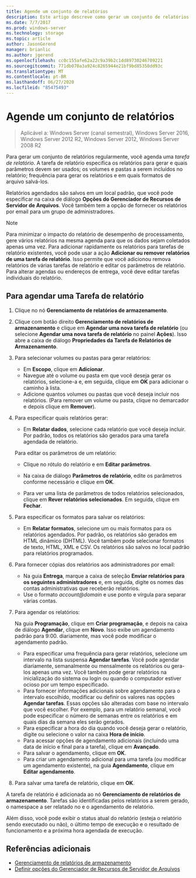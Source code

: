 ```yaml
---
title: Agende um conjunto de relatórios
description: Este artigo descreve como gerar um conjunto de relatórios em uma programação regular
ms.date: 7/7/2017
ms.prod: windows-server
ms.technology: storage
ms.topic: article
author: JasonGerend
manager: brianlic
ms.author: jgerend
ms.openlocfilehash: cc0c155afe62a22c9a39b2c1dd89730246709221
ms.sourcegitcommit: 771db070a3a924c8265944e21bf9bd85350dd93c
ms.translationtype: MT
ms.contentlocale: pt-BR
ms.lasthandoff: 06/27/2020
ms.locfileid: "85475493"
---
```

# <a name="schedule-a-set-of-reports"></a>Agende um conjunto de relatórios

> Aplicável a: Windows Server (canal semestral), Windows Server 2016, Windows Server 2012 R2, Windows Server 2012, Windows Server 2008 R2

Para gerar um conjunto de relatórios regularmente, você agenda uma *tarefa de relatório*. A tarefa de relatório especifica os relatórios para gerar e quais parâmetros devem ser usados; os volumes e pastas a serem incluídos no relatório; frequência para gerar os relatórios e em quais formatos de arquivo salvá-los.

Relatórios agendados são salvos em um local padrão, que você pode especificar na caixa de diálogo **Opções do Gerenciador de Recursos de Servidor de Arquivos**. Você também tem a opção de fornecer os relatórios por email para um grupo de administradores.

> [!Note]
> Para minimizar o impacto do relatório de desempenho de processamento, gere vários relatórios na mesma agenda para que os dados sejam coletados apenas uma vez. Para adicionar rapidamente os relatórios para tarefas de relatório existentes, você pode usar a ação **Adicionar ou remover relatórios de uma tarefa de relatório**. Isso permite que você adicionou remova relatórios de várias tarefas de relatório e editar os parâmetros de relatório. Para alterar agendas ou endereços de entrega, você deve editar tarefas individuais do relatório.

## <a name="to-schedule-a-report-task"></a>Para agendar uma Tarefa de relatório

1. Clique no nó **Gerenciamento de relatórios de armazenamento**.

2. Clique com botão direito **Gerenciamento de relatórios de armazenamento** e clique em **Agendar uma nova tarefa de relatório** (ou selecione **Agendar uma nova tarefa de relatório** no painel **Ações**). Isso abre a caixa de diálogo **Propriedades da Tarefa de Relatórios de Armazenamento**.

3. Para selecionar volumes ou pastas para gerar relatórios:

   -   Em **Escopo**, clique em **Adicionar**.
   -   Navegue até o volume ou pasta em que você deseja gerar os relatórios, selecione-a e, em seguida, clique em **OK** para adicionar o caminho à lista.
   -   Adicione quantos volumes ou pastas que você deseja incluir nos relatórios. (Para remover um volume ou pasta, clique no demarcador e depois clique em **Remover**).

4. Para especificar quais relatórios gerar:

   -  Em **Relatar dados**, selecione cada relatório que você deseja incluir. Por padrão, todos os relatórios são gerados para uma tarefa agendada de relatório.

   Para editar os parâmetros de um relatório:

   -   Clique no rótulo do relatório e em **Editar parâmetros**.
   -   Na caixa de diálogo **Parâmetros de relatório**, edite os parâmetros conforme necessário e clique em **OK**.

   -   Para ver uma lista de parâmetros de todos relatórios selecionados, clique em **Rever relatórios selecionados**. Em seguida, clique em **Fechar**.

5. Para especificar os formatos para salvar os relatórios:

   -  Em **Relatar formatos**, selecione um ou mais formatos para os relatórios agendados. Por padrão, os relatórios são gerados em HTML dinâmico (DHTML). Você também pode selecionar formatos de texto, HTML, XML e CSV. Os relatórios são salvos no local padrão para relatórios programados.

6. Para fornecer cópias dos relatórios aos administradores por email:

   - Na guia **Entrega**, marque a caixa de seleção **Enviar relatórios para os seguintes administradores** e, em seguida, digite os nomes das contas administrativas que receberão relatórios.
   - Use o formato <em>account@domain</em> e use ponto e vírgula para separar várias contas.

7. Para agendar os relatórios:

   Na guia **Programação**, clique em **Criar programação**, e depois na caixa de diálogo **Agendar**, clique em **Novo**. Isso exibe um agendamento padrão para 9:00. diariamente, mas você pode modificar o agendamento padrão.

   -   Para especificar uma frequência para gerar relatórios, selecione um intervalo na lista suspensa **Agendar tarefas**.
       Você pode agendar diariamente, semanalmente ou mensalmente os relatórios ou gera-los apenas uma vez. Você também pode gerar relatórios na inicialização do sistema ou login ou quando o computador estiver ocioso por um tempo especificado.
   -   Para fornecer informações adicionais sobre agendamento para o intervalo escolhido, modificar ou definir os valores nas opções **Agendar tarefas**.
       Essas opções são alteradas com base no intervalo que você escolher. Por exemplo, para um relatório semanal, você pode especificar o número de semanas entre os relatórios e em quais dias da semana eles serão gerados.
   -   Para especificar a hora do dia quando você deseja gerar o relatório, digite ou selecione o valor na caixa **Hora de início**.
   -   Para acessar opções de agendamento adicionais (incluindo uma data de início e final para a tarefa), clique em **Avançado**.
   -   Para salvar o agendamento, clique em **OK**.
   -  Para criar um agendamento adicional para uma tarefa (ou modificar um agendamento existente), na guia **Agendamento**, clique em **Editar agendamento**.

8. Para salvar uma tarefa de relatório, clique em **OK**.

A tarefa de relatório é adicionada ao nó **Gerenciamento de relatórios de armazenamento**. Tarefas são identificadas pelos relatórios a serem gerado, o namespace a ser relatado no e o agendamento de relatório.

Além disso, você pode exibir o status atual do relatório (esteja o relatório sendo executado ou não), o último tempo de execução e o resultado de funcionamento e a próxima hora agendada de execução.

## <a name="additional-references"></a>Referências adicionais

-   [Gerenciamento de relatórios de armazenamento](storage-reports-management.md)
-   [Definir opções do Gerenciador de Recursos de Servidor de Arquivos](setting-file-server-resource-manager-options.md)


